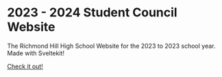 # 2023 - 2024 Student Council Website
The Richmond Hill High School Website for the 2023 to 2023 school year. Made with Sveltekit!

[Check it out!](https://www.rhhsstuco.ca)